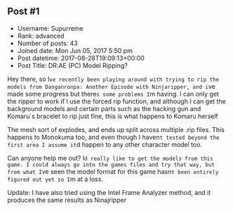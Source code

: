 ## Post #1
- Username: Supurreme
- Rank: advanced
- Number of posts: 43
- Joined date: Mon Jun 05, 2017 5:50 pm
- Post datetime: 2017-08-28T19:09:13+00:00
- Post Title: DR:AE (PC) Model Ripping?

Hey there, so I`ve recently been playing around with trying to rip the models from Danganronpa: Another Episode with Ninjaripper, and i`ve made some progress but there`s some problems I`m having. I can only get the ripper to work if I use the forced rip function, and although I can get the background models and certain parts such as the hacking gun and Komaru`s bracelet to rip just fine, this is what happens to Komaru herself





The mesh sort of explodes, and ends up split across multiple .rip files. This happens to Monokuma too, and even though I haven`t tested beyond the first area I assume it`d happen to any other character model too.

Can anyone help me out? I`d really like to get the models from this game. I could always go into the games files and try that way, but from what I`ve seen the model format for this game hasn`t been entirely figured out yet so I`m at a loss.

Update: I have also tried using the Intel Frame Analyzer method, and it produces the same results as Ninajripper
